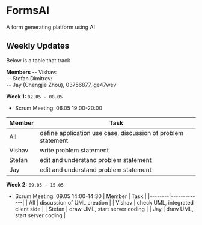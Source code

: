 # FormsAI

A form generating platform using AI

## Weekly Updates
Below is a table that track  

**Members**
-- Vishav:  
-- Stefan Dimitrov:  
-- Jay (Chengjie Zhou), 03756877, ge47wev

**Week 1:** `02.05 - 08.05`  
- Scrum Meeting: 06.05 19:00-20:00

| Member   |    Task    |
|--------|-------------|
| All    | define application use case, discussion of problem statement |
| Vishav | write problem statement | 
| Stefan | edit and understand problem statement |
| Jay    | edit and understand problem statement | 

**Week 2:** `09.05 - 15.05`
- Scrum Meeting: 09.05 14:00-14:30
| Member   |    Task    |
|--------|-------------|
| All    | discussion of UML creation |
| Vishav | check UML, integrated client side | 
| Stefan | draw UML, start server coding |
| Jay    | draw UML, start server coding | 
